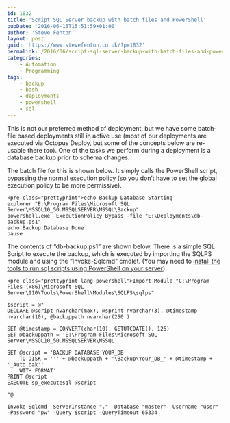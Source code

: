 ```yaml
---
id: 1832
title: 'Script SQL Server backup with batch files and PowerShell'
pubDate: '2016-06-15T15:51:59+01:00'
author: 'Steve Fenton'
layout: post
guid: 'https://www.stevefenton.co.uk/?p=1832'
permalink: /2016/06/script-sql-server-backup-with-batch-files-and-powershell/
categories:
    - Automation
    - Programming
tags:
    - backup
    - bash
    - deployments
    - powershell
    - sql
---
```


This is not our preferred method of deployment, but we have some batch-file based deployments still in active use (most of our deployments are executed via Octopus Deploy, but some of the concepts below are re-usable there too). One of the tasks we perform during a deployment is a database backup prior to schema changes.

The batch file for this is shown below. It simply calls the PowerShell script, bypassing the normal execution policy (so you don’t have to set the global execution policy to be more permissive).

```
<pre class="prettyprint">echo Backup Database Starting
explorer "E:\Program Files\Microsoft SQL Server\MSSQL10_50.MSSQLSERVER\MSSQL\Backup"
powershell.exe -ExecutionPolicy Bypass -file "E:\Deployments\db-backup.ps1"
echo Backup Database Done
pause
```

The contents of “db-backup.ps1” are shown below. There is a simple SQL Script to execute the backup, which is executed by importing the SQLPS module and using the “Invoke-Sqlcmd” cmdlet. (You may need to [install the tools to run sql scripts using PowerShell on your server](https://www.stevefenton.co.uk/2015/08/run-custom-database-scripts-with-powershell-and-octopus-deploy/#running-sql-with-powershell)).

```
<pre class="prettyprint lang-powershell">Import-Module "C:\Program Files (x86)\Microsoft SQL Server\110\Tools\PowerShell\Modules\SQLPS\sqlps"

$script = @"
DECLARE @script nvarchar(max), @sprint nvarchar(3), @timestamp nvarchar(10), @backuppath nvarchar(250 )

SET @timestamp = CONVERT(char(10), GETUTCDATE(), 126)
SET @backuppath = 'E:\Program Files\Microsoft SQL Server\MSSQL10_50.MSSQLSERVER\MSSQL'

SET @script = 'BACKUP DATABASE YOUR_DB
    TO DISK = ''' + @backuppath + '\Backup\Your_DB_' + @timestamp + '_Auto.bak'' 
    WITH FORMAT'
PRINT @script
EXECUTE sp_executesql @script

"@

Invoke-Sqlcmd -ServerInstance "." -Database "master" -Username "user" -Password "pw" -Query $script -QueryTimeout 65334
```